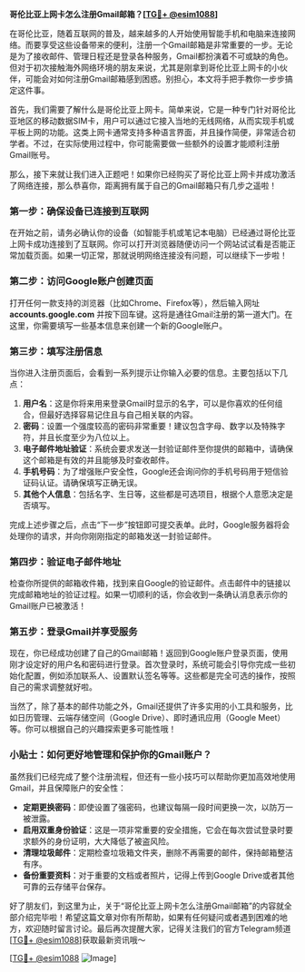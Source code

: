**哥伦比亚上网卡怎么注册Gmail邮箱？[[TG💪+ @esim1088](https://t.me/s/esim1088)]**

在哥伦比亚，随着互联网的普及，越来越多的人开始使用智能手机和电脑来连接网络。而要享受这些设备带来的便利，注册一个Gmail邮箱是非常重要的一步。无论是为了接收邮件、管理日程还是登录各种服务，Gmail都扮演着不可或缺的角色。但对于初次接触海外网络环境的朋友来说，尤其是刚拿到哥伦比亚上网卡的小伙伴，可能会对如何注册Gmail邮箱感到困惑。别担心，本文将手把手教你一步步搞定这件事。

首先，我们需要了解什么是哥伦比亚上网卡。简单来说，它是一种专门针对哥伦比亚地区的移动数据SIM卡，用户可以通过它接入当地的无线网络，从而实现手机或平板上网的功能。这类上网卡通常支持多种语言界面，并且操作简便，非常适合初学者。不过，在实际使用过程中，你可能需要做一些额外的设置才能顺利注册Gmail账号。

那么，接下来就让我们进入正题吧！如果你已经购买了哥伦比亚上网卡并成功激活了网络连接，那么恭喜你，距离拥有属于自己的Gmail邮箱只有几步之遥啦！

### 第一步：确保设备已连接到互联网

在开始之前，请务必确认你的设备（如智能手机或笔记本电脑）已经通过哥伦比亚上网卡成功连接到了互联网。你可以打开浏览器随便访问一个网站试试看是否能正常加载页面。如果一切正常，那就说明网络连接没有问题，可以继续下一步啦！

### 第二步：访问Google账户创建页面

打开任何一款支持的浏览器（比如Chrome、Firefox等），然后输入网址 **accounts.google.com** 并按下回车键。这将是通往Gmail注册的第一道大门。在这里，你需要填写一些基本信息来创建一个新的Google账户。

### 第三步：填写注册信息

当你进入注册页面后，会看到一系列提示让你输入必要的信息。主要包括以下几点：

1. **用户名**：这是你将来用来登录Gmail时显示的名字，可以是你喜欢的任何组合，但最好选择容易记住且与自己相关联的内容。
2. **密码**：设置一个强度较高的密码非常重要！建议包含字母、数字以及特殊字符，并且长度至少为八位以上。
3. **电子邮件地址验证**：系统会要求发送一封验证邮件至你提供的邮箱中，请确保这个邮箱是有效的并且能够及时查收邮件。
4. **手机号码**：为了增强账户安全性，Google还会询问你的手机号码用于短信验证码认证。请确保填写正确无误。
5. **其他个人信息**：包括名字、生日等，这些都是可选项目，根据个人意愿决定是否填写。

完成上述步骤之后，点击“下一步”按钮即可提交表单。此时，Google服务器将会处理你的请求，并向你刚刚指定的邮箱发送一封验证邮件。

### 第四步：验证电子邮件地址

检查你所提供的邮箱收件箱，找到来自Google的验证邮件。点击邮件中的链接以完成邮箱地址的验证过程。如果一切顺利的话，你会收到一条确认消息表示你的Gmail账户已被激活！

### 第五步：登录Gmail并享受服务

现在，你已经成功创建了自己的Gmail邮箱！返回到Google账户登录页面，使用刚才设定好的用户名和密码进行登录。首次登录时，系统可能会引导你完成一些初始化配置，例如添加联系人、设置默认签名等等。这些都是完全可选的操作，按照自己的需求调整就好啦。

当然了，除了基本的邮件功能之外，Gmail还提供了许多实用的小工具和服务，比如日历管理、云端存储空间（Google Drive）、即时通讯应用（Google Meet）等。你可以根据自己的兴趣探索更多可能性哦！

### 小贴士：如何更好地管理和保护你的Gmail账户？

虽然我们已经完成了整个注册流程，但还有一些小技巧可以帮助你更加高效地使用Gmail，并且保障账户的安全性：

- **定期更换密码**：即使设置了强密码，也建议每隔一段时间更换一次，以防万一被泄露。
- **启用双重身份验证**：这是一项非常重要的安全措施，它会在每次尝试登录时要求额外的身份证明，大大降低了被盗风险。
- **清理垃圾邮件**：定期检查垃圾箱文件夹，删除不再需要的邮件，保持邮箱整洁有序。
- **备份重要资料**：对于重要的文档或者照片，记得上传到Google Drive或者其他可靠的云存储平台保存。

好了朋友们，到这里为止，关于“哥伦比亚上网卡怎么注册Gmail邮箱”的内容就全部介绍完毕啦！希望这篇文章对你有所帮助，如果有任何疑问或者遇到困难的地方，欢迎随时留言讨论。最后再次提醒大家，记得关注我们的官方Telegram频道[[TG💪+ @esim1088](https://t.me/s/esim1088)]获取最新资讯哦～

[[TG💪+ @esim1088](https://t.me/s/esim1088) ![Image](https://i.postimg.cc/4NQfJmqS/Snipaste-2025-05-13-00-14-12.png)]